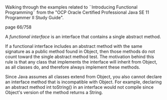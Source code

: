 Walking through the examples related to ¨Introducing Functional Programming¨ from the "OCP Oracle Certified Professional Java SE 11 Programmer II Study Guide".

page 66/758

A _functional interface_ is an interface that contains a single abstract method.

If a functional interface includes an abstract method with the same signature as a
public
method found in
Object,
then those methods do not count toward the single abstract method test. The
motivation behind this rule is that any class that implements the interface will inherit from
Object,
as all
classes do, and therefore always implement these methods.

Since Java assumes all classes extend from Object, you also cannot declare an
interface method that is incompatible with Object. For example, declaring an abstract method int
toString() in an interface would not compile since Object's version of the method returns a String.